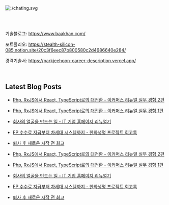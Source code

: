 ##
![./chating.svg](https://d2ut7x8yqv441q.cloudfront.net/github/chating.svg)
##

<br />

기술블로그: https://www.baakhan.com/

포트폴리오: https://stealth-silicon-085.notion.site/20c3f6eec87b800580c2d4686640e284/

경력기술서: https://parkjeehoon-career-description.vercel.app/

<br />

## Latest Blog Posts

- [Php, RxJS에서 React, TypeScript로의 대전환 - 이커머스 리뉴얼 실무 경험 2편](https://www.baakhan.com/posts/Php,-RxJS에서-React,-TypeScript로의-대전환---이커머스-리뉴얼-실무-경험-2편)
- [Php, RxJS에서 React, TypeScript로의 대전환 - 이커머스 리뉴얼 실무 경험 1편](https://www.baakhan.com/posts/Php,-RxJS에서-React,-TypeScript로의-대전환---이커머스-리뉴얼-실무-경험-1편)
- [회사의 얼굴을 만드는 일 - IT 기업 홈페이지 리뉴얼기](https://www.baakhan.com/posts/회사의-얼굴을-만드는-일---IT-기업-홈페이지-리뉴얼기)
- [FP 수수료 지급부터 차세대 시스템까지 - 한화생명 프로젝트 회고록](https://www.baakhan.com/posts/FP-수수료-지급부터-차세대-시스템까지---한화생명-프로젝트-회고록)
- [퇴사 후 새로운 시작 전 회고](https://www.baakhan.com/posts/퇴사-후-새로운-시작-전-회고)



- [Php, RxJS에서 React, TypeScript로의 대전환 - 이커머스 리뉴얼 실무 경험 2편](https://www.baakhan.com/posts/Php,-RxJS에서-React,-TypeScript로의-대전환---이커머스-리뉴얼-실무-경험-2편)
- [Php, RxJS에서 React, TypeScript로의 대전환 - 이커머스 리뉴얼 실무 경험 1편](https://www.baakhan.com/posts/Php,-RxJS에서-React,-TypeScript로의-대전환---이커머스-리뉴얼-실무-경험-1편)
- [회사의 얼굴을 만드는 일 - IT 기업 홈페이지 리뉴얼기](https://www.baakhan.com/posts/회사의-얼굴을-만드는-일---IT-기업-홈페이지-리뉴얼기)
- [FP 수수료 지급부터 차세대 시스템까지 - 한화생명 프로젝트 회고록](https://www.baakhan.com/posts/FP-수수료-지급부터-차세대-시스템까지---한화생명-프로젝트-회고록)
- [퇴사 후 새로운 시작 전 회고](https://www.baakhan.com/posts/퇴사-후-새로운-시작-전-회고)



